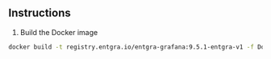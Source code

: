 ## Instructions

1. Build the Docker image
```bash
docker build -t registry.entgra.io/entgra-grafana:9.5.1-entgra-v1 -f Dockerfile .
```


